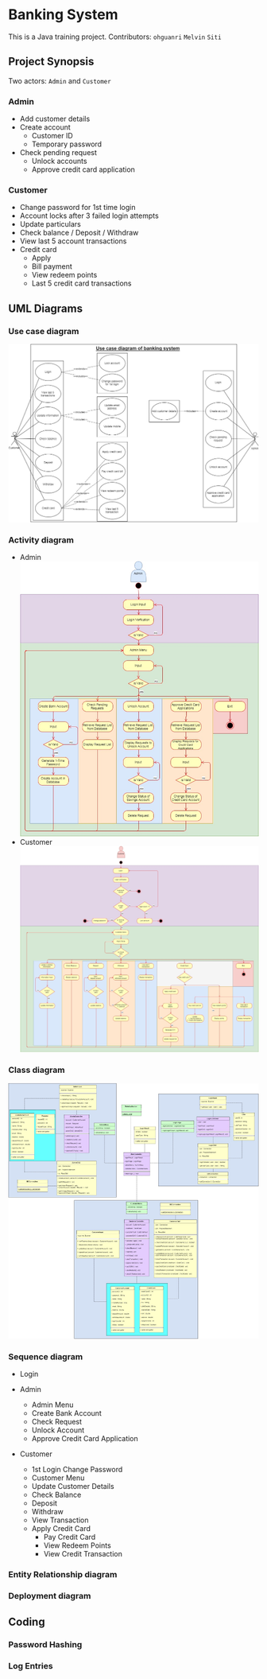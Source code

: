 # Banking System

This is a Java training project. 
Contributors: `ohguanri` `Melvin` `Siti`

## Project Synopsis
Two actors: `Admin` and `Customer`
### Admin
- Add customer details
- Create account
    - Customer ID
    - Temporary password
- Check pending request
    - Unlock accounts
    - Approve credit card application

### Customer
- Change password for 1st time login
- Account locks after 3 failed login attempts
- Update particulars
- Check balance / Deposit / Withdraw
- View last 5 account transactions
- Credit card
    - Apply
    - Bill payment
    - View redeem points
    - Last 5 credit card transactions

## UML Diagrams
### Use case diagram
![](https://github.com/Ryanluoxu/BankingSystem/blob/master/picture/Use%20Case%20Diagram.jpg)

### Activity diagram
- Admin
![](/picture/Administrator%20Activity%20Diagram.jpg)
- Customer
![](/picture/Customer%20Activity.jpg)

### Class diagram
![](/picture/Colored%20Class%20Diagram.jpg)

### Sequence diagram
- Login

- Admin
    - Admin Menu
    - Create Bank Account
    - Check Request
    - Unlock Account
    - Approve Credit Card Application

- Customer
    - 1st Login Change Password
    - Customer Menu
    - Update Customer Details
    - Check Balance
    - Deposit
    - Withdraw
    - View Transaction
    - Apply Credit Card
        - Pay Credit Card
        - View Redeem Points
        - View Credit Transaction

### Entity Relationship diagram

### Deployment diagram



## Coding

### Password Hashing

### Log Entries

